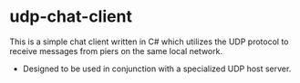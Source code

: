 # udp-chat-client
This is a simple chat client written in C# which utilizes the UDP protocol to receive messages from piers on the same local network.  
- Designed to be used in conjunction with a specialized UDP host server.  
